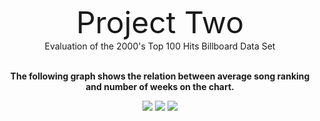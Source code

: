 <center>
<br>
<font size="32">Project Two</font>
<br>
Evaluation of the 2000's Top 100 Hits Billboard Data Set

<br><b>The following graph shows the relation between average song ranking and number of weeks on the chart.</b>


<img src="https://jasanford24.github.io/images/billboard_scatter.png">

<img src="https://jasanford24.github.io/images/falloff_line.png">

<img src="https://jasanford24.github.io/images/genres_bar.png">
</center>
